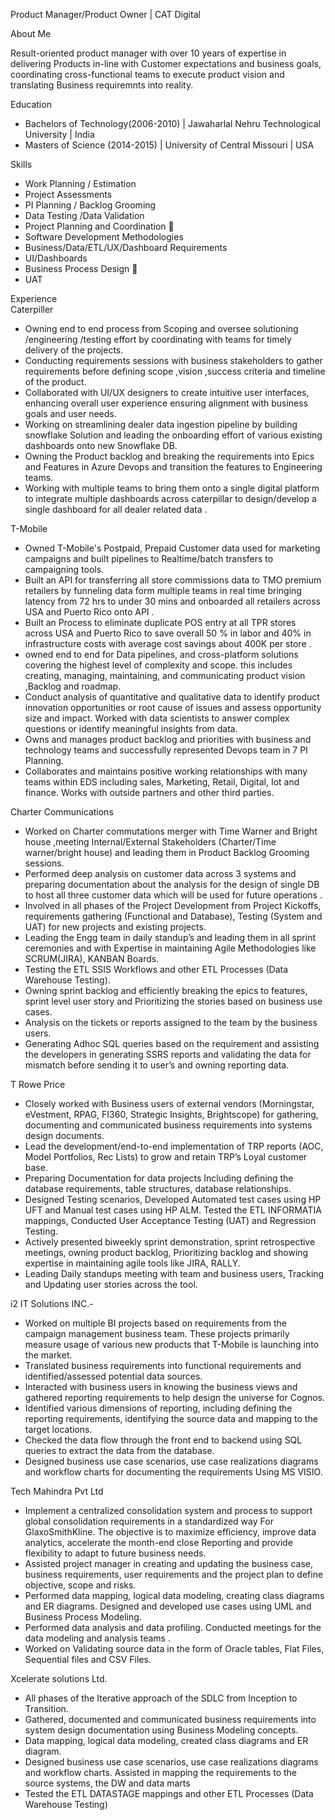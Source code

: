 Product Manager/Product Owner | CAT Digital 

About Me 

Result-oriented product manager with over 10 years of expertise in delivering Products in-line with Customer expectations and business goals, coordinating cross-functional teams to execute product vision and translating Business requiremnts into reality.

Education
- Bachelors of Technology(2006-2010) | Jawaharlal Nehru Technological University | India  <br />
- Masters of Science (2014-2015) | University of Central Missouri | USA <br />


Skills 
 
- Work Planning / Estimation
- Project Assessments
- PI Planning / Backlog Grooming
- Data Testing /Data Validation
- Project Planning and Coordination  
- Software Development Methodologies
- Business/Data/ETL/UX/Dashboard Requirements 
- UI/Dashboards
- Business Process Design  
- UAT

Experience <br />
Caterpiller <br />
 - Owning end to end process from Scoping and oversee solutioning /engineering /testing effort by coordinating with teams for timely delivery of the projects.<br />
 - Conducting requirements sessions with business stakeholders to gather requirements  before defining scope ,vision ,success criteria and timeline of the product.<br />
 - Collaborated with UI/UX designers to create intuitive user interfaces, enhancing overall user experience ensuring alignment with business goals and user needs.<br />
 - Working on streamlining dealer data ingestion pipeline by building snowflake Solution and leading the onboarding effort of various  existing dashboards onto new 
   Snowflake DB. <br />
 - Owning the Product backlog and breaking the requirements into Epics and Features in Azure Devops and transition the features to Engineering teams. <br />
 - Working with multiple teams to bring them onto a single digital platform to integrate multiple dashboards across caterpillar to design/develop a single dashboard for 
   all dealer related data  .<br />

T-Mobile  <br />
 - Owned T-Mobile's Postpaid, Prepaid Customer data used for marketing campaigns and built pipelines to Realtime/batch transfers to campaigning tools. <br />
- Built an API for transferring all store commissions data to TMO premium retailers by funneling data form multiple teams in real time bringing latency from 72 hrs to under 30 mins and onboarded all retailers across USA and Puerto Rico onto API . <br />
- Built an Process to eliminate duplicate POS entry at all TPR stores across USA and Puerto Rico to save overall 50 % in labor and 40% in infrastructure costs with average cost savings  about 400K per store . <br />
- owned end to end for Data pipelines, and cross-platform solutions covering the highest level of complexity and scope. 
  this includes creating, managing, maintaining, and communicating product vision ,Backlog and roadmap. <br />
- Conduct analysis of quantitative and qualitative data to identify product innovation opportunities or root cause of 
  issues and assess opportunity size and impact. Worked with data scientists to answer complex questions or identify 
  meaningful insights from data. <br />
- Owns and manages product backlog and priorities with business and technology teams and successfully represented Devops team in 7 PI Planning.  <br />
- Collaborates and maintains positive working relationships with many teams within EDS including sales, Marketing, Retail,  Digital, Iot and finance. Works with outside partners and other third parties. <br />

Charter Communications  <br />
 - Worked on Charter commutations merger with Time Warner and Bright house ,meeting  Internal/External Stakeholders (Charter/Time warner/bright house) and leading them in Product Backlog Grooming sessions.<br />
 - Performed deep analysis on customer data across 3 systems and preparing documentation about the analysis for the design of single DB to host all three customer data which will be used for future operations .<br />
 - Involved in all phases of the Project Development from Project Kickoffs, requirements gathering (Functional and Database), Testing (System and UAT) for new projects and existing projects. <br />
 - Leading the Engg team in daily standup’s and leading them in all sprint ceremonies and  with Expertise in maintaining Agile Methodologies like SCRUM(JIRA), KANBAN Boards. <br />
 - Testing the ETL SSIS Workflows and other ETL Processes (Data Warehouse Testing). <br />
 - Owning sprint backlog and efficiently breaking the epics to features, sprint level user story and Prioritizing the stories based on business use cases. <br />
 - Analysis on the tickets or reports assigned to the team by the business users. <br />
 - Generating Adhoc SQL queries based on the requirement and assisting the developers in generating SSRS reports and validating the data for mismatch before sending it to user’s and owning reporting data. <br />

T Rowe Price  <br />
 - Closely worked with Business users of external vendors (Morningstar, eVestment, RPAG, FI360, Strategic Insights, Brightscope) for gathering, documenting and communicated business requirements into systems design documents. <br />
 - Lead the development/end-to-end implementation of TRP reports (AOC, Model Portfolios, Rec Lists) to grow and retain TRP’s Loyal customer base.<br />
 - Preparing Documentation for  data projects Including defining the database requirements, table structures, database relationships.<br />
 - Designed Testing scenarios, Developed Automated test cases using HP UFT and Manual test cases using HP ALM. Tested the ETL INFORMATIA mappings, Conducted User Acceptance Testing (UAT) and Regression Testing. <br />
 - Actively presented biweekly sprint demonstration, sprint retrospective meetings, owning product backlog, Prioritizing backlog and showing  expertise in maintaining agile tools like JIRA, RALLY. <br />
 - Leading Daily standups meeting with team and business users, Tracking and Updating user stories across the tool.  <br />

i2 IT Solutions INC.- <br /> 
 - Worked on multiple BI projects based on requirements from the campaign management business team. These projects primarily measure usage of various new products that T-Mobile is launching into the market. <br />  
 - Translated business requirements into functional requirements and identified/assessed potential data sources. <br /> 
 -  Interacted with business users in knowing the business views and gathered reporting requirements to help design the universe for Cognos.  <br />
 - Identified various dimensions of reporting, including defining the reporting requirements, identifying the source data and mapping to the target locations.  <br />
 - Checked the data flow through the front end to backend using SQL queries to extract the data from the database.  <br /> 
 - Designed business use case scenarios, use case realizations diagrams and workflow charts for documenting the requirements Using MS VISIO.  <br />

Tech Mahindra Pvt Ltd  <br />
 - Implement a centralized consolidation system and process to support global consolidation requirements in a standardized way For GlaxoSmithKline. The objective is to maximize efficiency, improve data analytics, accelerate the month-end close Reporting and provide flexibility to adapt to future business needs. <br />
 - Assisted project manager in creating and updating the business case, business requirements, user requirements and the project plan to define objective, scope and risks.   <br />
 - Performed data mapping, logical data modeling, creating class diagrams and ER diagrams. Designed and developed use cases using UML and Business Process Modeling. <br />
 - Performed data analysis and data profiling. Conducted meetings for the data modeling and analysis teams .  <br />
 - Worked on Validating source data in the form of Oracle tables, Flat Files, Sequential files and CSV Files. <br />

 Xcelerate solutions Ltd. <br />
 - 	All phases of the Iterative approach of the SDLC from Inception to Transition. <br /> 
 - 	Gathered, documented and communicated business requirements into system design documentation using Business Modeling concepts. <br />  
 - Data mapping, logical data modeling, created class diagrams and ER diagram.   <br />
 - Designed business use case scenarios, use case realizations diagrams and workflow charts. Assisted in mapping the requirements to the source systems, the DW and data marts  <br />
 - Tested the ETL DATASTAGE mappings and other ETL Processes (Data Warehouse Testing)  <br />


 
